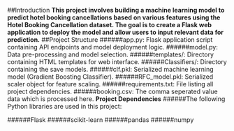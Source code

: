 ##Introduction
**This project involves building a machine learning model to predict hotel booking cancellations based on various features using the Hotel Booking Cancellation dataset. The goal is to create a Flask web application to deploy the model and allow users to input relevant data for prediction.**
##Project Structure
######app.py: Flask application script containing API endpoints and model deployment logic.
######model.py: Data pre-processing and model selection.
######templates/: Directory containing HTML templates for web interface.
######Classifiers/: Directory containing the save models.
######clf.pkl: Serialized machine learning model (Gradient Boosting Classifier).
######RFC_model.pkl: Serialized scaler object for feature scaling.
######requirements.txt: File listing all project dependencies.
######booking.csv: The comma seperated value data which is processed here.
**Project Dependencies**
 ######The following Python libraries are used in this project:

######Flask
######scikit-learn
######pandas
######numpy
